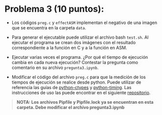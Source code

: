 # Problema 3 (10 puntos):
- Los códigos `preg.c` y `effectASM` implementan el negativo de una imagen que se encuentra en la carpeta `data`. 

- Para generar el ejecutable puede utilizar el archivo bash `test.sh`. Al ejecutar el programa se crean dos imágenes con el resultado correspondiente a la función en C y a la función en ASM. 

- Ejecutar varias veces el programa. ¿Por qué el tiempo de ejecución cambia en cada nueva ejecución? Contestar la pregunta como comentario en su archivo `pregunta3.ipynb`.

- Modificar el código del archivo `preg.c` para que la medición de los tiempos de ejecución se realice desde python. Puede utilizar de referencia las guías de [python-ctypes](https://nbviewer.jupyter.org/github/stefano-andre/sobre-python/blob/main/python-ctypes.ipynb) y [python-timing](https://nbviewer.jupyter.org/github/stefano-andre/sobre-python/blob/main/python-timing.ipynb). Las instrucciones de uso las puede encontrar en el siguiente [repositorio](https://github.com/stefano-andre/sobre-python).

> **NOTA: Los archivos Pipfile y Pipfile.lock ya se encuentran en esta carpeta. Debe modificar el archivo pregunta3.ipynb**